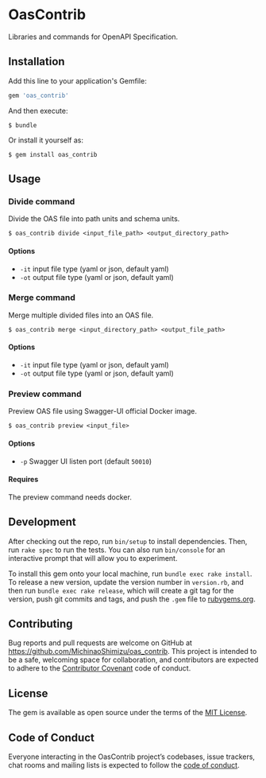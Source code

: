 # OasContrib

Libraries and commands for OpenAPI Specification.

## Installation

Add this line to your application's Gemfile:

```ruby
gem 'oas_contrib'
```

And then execute:

    $ bundle

Or install it yourself as:

    $ gem install oas_contrib

## Usage

### Divide command

Divide the OAS file into path units and schema units.

`$ oas_contrib divide <input_file_path> <output_directory_path>`

#### Options

* `-it` input file type (yaml or json, default yaml)
* `-ot` output file type (yaml or json, default yaml)


### Merge command

Merge multiple divided files into an OAS file.

`$ oas_contrib merge <input_directory_path> <output_file_path>`

#### Options

* `-it` input file type (yaml or json, default yaml)
* `-ot` output file type (yaml or json, default yaml)

### Preview command

Preview OAS file using Swagger-UI official Docker image.

`$ oas_contrib preview <input_file>`

#### Options

* `-p` Swagger UI listen port (default `50010`)

#### Requires

The preview command needs docker.

## Development

After checking out the repo, run `bin/setup` to install dependencies. Then, run `rake spec` to run the tests. You can also run `bin/console` for an interactive prompt that will allow you to experiment.

To install this gem onto your local machine, run `bundle exec rake install`. To release a new version, update the version number in `version.rb`, and then run `bundle exec rake release`, which will create a git tag for the version, push git commits and tags, and push the `.gem` file to [rubygems.org](https://rubygems.org).

## Contributing

Bug reports and pull requests are welcome on GitHub at https://github.com/MichinaoShimizu/oas_contrib. This project is intended to be a safe, welcoming space for collaboration, and contributors are expected to adhere to the [Contributor Covenant](http://contributor-covenant.org) code of conduct.

## License

The gem is available as open source under the terms of the [MIT License](https://opensource.org/licenses/MIT).

## Code of Conduct

Everyone interacting in the OasContrib project’s codebases, issue trackers, chat rooms and mailing lists is expected to follow the [code of conduct](https://github.com/MichinaoShimizu/oas_contrib/blob/master/CODE_OF_CONDUCT.md).
